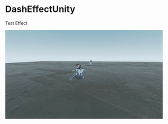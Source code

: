 # DashEffectUnity
Test Effect

![Take1](https://github.com/Azhar564/DashEffectUnity/blob/main/SimpleDashEffect/Recordings/Take1.gif)
